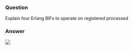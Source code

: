 ### Question
Explain four Erlang BIFs to operate on registered processed


### Answer
![](16641208252888332294989921128311.jpg)


